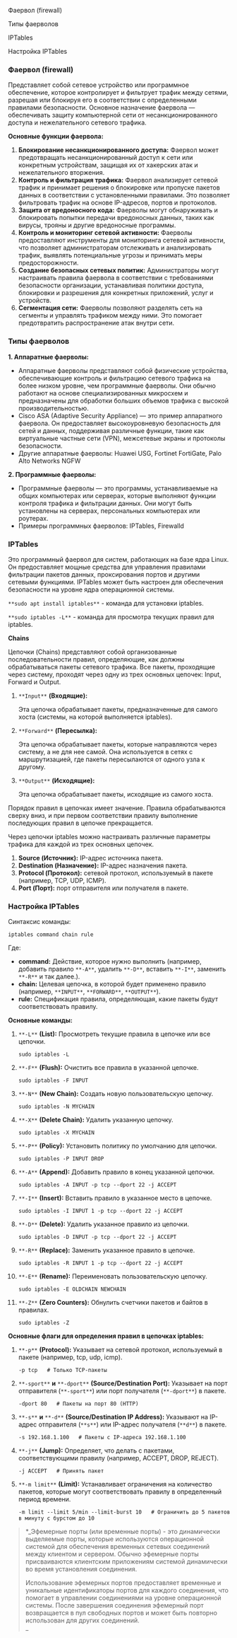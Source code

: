 Фаервол (firewall)

Типы фаерволов

IPTables

Настройка IPTables

### Фаервол (firewall)

Представляет собой сетевое устройство или программное обеспечение, которое контролирует и фильтрует трафик между сетями, разрешая или блокируя его в соответствии с определенными правилами безопасности. Основное назначение фаервола — обеспечивать защиту компьютерной сети от несанкционированного доступа и нежелательного сетевого трафика.

**Основные функции фаервола:**

1. **Блокирование несанкционированного доступа:** Фаервол может предотвращать несанкционированный доступ к сети или конкретным устройствам, защищая их от хакерских атак и нежелательного вторжения.
2. **Контроль и фильтрация трафика:** Фаервол анализирует сетевой трафик и принимает решения о блокировке или пропуске пакетов данных в соответствии с установленными правилами. Это позволяет фильтровать трафик на основе IP-адресов, портов и протоколов.
3. **Защита от вредоносного кода:** Фаерволы могут обнаруживать и блокировать попытки передачи вредоносных данных, таких как вирусы, трояны и другие вредоносные программы.
4. **Контроль и мониторинг сетевой активности:** Фаерволы предоставляют инструменты для мониторинга сетевой активности, что позволяет администраторам отслеживать и анализировать трафик, выявлять потенциальные угрозы и принимать меры предосторожности.
5. **Создание безопасных сетевых политик:** Администраторы могут настраивать правила фаервола в соответствии с требованиями безопасности организации, устанавливая политики доступа, блокировки и разрешения для конкретных приложений, услуг и устройств.
6. **Сегментация сети:** Фаерволы позволяют разделять сеть на сегменты и управлять трафиком между ними. Это помогает предотвратить распространение атак внутри сети.

### Типы фаерволов

**1. Аппаратные фаерволы:**

- Аппаратные фаерволы представляют собой физические устройства, обеспечивающие контроль и фильтрацию сетевого трафика на более низком уровне, чем программные фаерволы. Они обычно работают на основе специализированных микросхем и предназначены для обработки больших объемов трафика с высокой производительностью.
- Cisco ASA (Adaptive Security Appliance) — это пример аппаратного фаервола. Он предоставляет высокоуровневую безопасность для сетей и данных, поддерживая различные функции, такие как виртуальные частные сети (VPN), межсетевые экраны и протоколы безопасности.
- Другие аппаратные фаерволы: Huawei USG, Fortinet FortiGate, Palo Alto Networks NGFW

**2. Программные фаерволы:**

- Программные фаерволы — это программы, устанавливаемые на общих компьютерах или серверах, которые выполняют функции контроля трафика и фильтрации данных. Они могут быть установлены на серверах, персональных компьютерах или роутерах.
- Примеры программных фаерволов: IPTables, Firewalld

### IPTables

Это программный фаервол для систем, работающих на базе ядра Linux. Он предоставляет мощные средства для управления правилами фильтрации пакетов данных, проксирования портов и другими сетевыми функциями. IPTables может быть настроен для обеспечения безопасности на уровне ядра операционной системы.

`**sudo apt install iptables**` - команда для установки iptables.

`**sudo iptables -L**` - команда для просмотра текущих правил для iptables.

**Chains**

Цепочки (Chains) представляют собой организованные последовательности правил, определяющие, как должны обрабатываться пакеты сетевого трафика. Все пакеты, проходящие через систему, проходят через одну из трех основных цепочек: Input, Forward и Output.

1. `**Input**` **(Входящие):**
    
    Эта цепочка обрабатывает пакеты, предназначенные для самого хоста (системы, на которой выполняется iptables).
    
2. `**Forward**` **(Пересылка):**
    
    Эта цепочка обрабатывает пакеты, которые направляются через систему, а не для нее самой. Она используется в сетях с маршрутизацией, где пакеты пересылаются от одного узла к другому.
    
3. `**Output**` **(Исходящие):**
    
    Эта цепочка обрабатывает пакеты, исходящие из самого хоста.
    

Порядок правил в цепочках имеет значение. Правила обрабатываются сверху вниз, и при первом соответствии правилу выполнение последующих правил в цепочке прекращается.

Через цепочки iptables можно настраивать различные параметры трафика для каждой из трех основных цепочек.

1. **Source (Источник):** IP-адрес источника пакета.
2. **Destination (Назначение):** IP-адрес назначения пакета.
3. **Protocol (Протокол):** сетевой протокол, используемый в пакете (например, TCP, UDP, ICMP).
4. **Port (Порт):** порт отправителя или получателя в пакете.

### Настройка IPTables

Синтаксис команды:

```Shell
iptables command chain rule
```

Где:

- **command:** Действие, которое нужно выполнить (например, добавить правило `**-A**`, удалить `**-D**`, вставить `**-I**`, заменить `**-R**` и так далее.).
- **chain:** Целевая цепочка, в которой будет применено правило (например, `**INPUT**`, `**FORWARD**`, `**OUTPUT**`).
- **rule:** Спецификация правила, определяющая, какие пакеты будут соответствовать правилу.

**Основные команды:**

1. `**-L**` **(List):** Просмотреть текущие правила в цепочке или все цепочки.
    
    ```Shell
    sudo iptables -L
    ```
    
2. `**-F**` **(Flush):** Очистить все правила в указанной цепочке.
    
    ```Shell
    sudo iptables -F INPUT
    ```
    
3. `**-N**` **(New Chain):** Создать новую пользовательскую цепочку.
    
    ```Shell
    sudo iptables -N MYCHAIN
    ```
    
4. `**-X**` **(Delete Chain):** Удалить указанную цепочку.
    
    ```Shell
    sudo iptables -X MYCHAIN
    ```
    
5. `**-P**` **(Policy):** Установить политику по умолчанию для цепочки.
    
    ```Shell
    sudo iptables -P INPUT DROP
    ```
    
6. `**-A**` **(Append):** Добавить правило в конец указанной цепочки.
    
    ```Shell
    sudo iptables -A INPUT -p tcp --dport 22 -j ACCEPT
    ```
    
7. `**-I**` **(Insert):** Вставить правило в указанное место в цепочке.
    
    ```Shell
    sudo iptables -I INPUT 1 -p tcp --dport 22 -j ACCEPT
    ```
    
8. `**-D**` **(Delete):** Удалить указанное правило из цепочки.
    
    ```Shell
    sudo iptables -D INPUT -p tcp --dport 22 -j ACCEPT
    ```
    
9. `**-R**` **(Replace):** Заменить указанное правило в цепочке.
    
    ```Shell
    sudo iptables -R INPUT 1 -p tcp --dport 22 -j ACCEPT
    ```
    
10. `**-E**` **(Rename):** Переименовать пользовательскую цепочку.
    
    ```Shell
    sudo iptables -E OLDCHAIN NEWCHAIN
    ```
    
11. `**-Z**` **(Zero Counters):** Обнулить счетчики пакетов и байтов в правилах.
    
    ```Shell
    sudo iptables -Z
    ```
    

**Основные флаги для определения правил в цепочках iptables:**

1. `**-p**` **(Protocol):** Указывает на сетевой протокол, используемый в пакете (например, tcp, udp, icmp).
    
    ```Shell
    -p tcp   # Только TCP-пакеты
    ```
    
2. `**-sport**` **и** `**-dport**` **(Source/Destination Port):** Указывает на порт отправителя (`**-sport**`) или порт получателя (`**-dport**`) в пакете.
    
    ```Shell
    -dport 80   # Пакеты на порт 80 (HTTP)
    ```
    
3. `**-s**` **и** `**-d**` **(Source/Destination IP Address):** Указывают на IP-адрес отправителя (`**s**`) или IP-адрес получателя (`**d**`) в пакете.
    
    ```Shell
    -s 192.168.1.100   # Пакеты с IP-адреса 192.168.1.100
    ```
    
4. `**-j**` **(Jump):** Определяет, что делать с пакетами, соответствующими правилу (например, ACCEPT, DROP, REJECT).
    
    ```Shell
    -j ACCEPT   # Принять пакет
    ```
    
5. `**-m limit**` **(Limit):** Устанавливает ограничения на количество пакетов, которые могут соответствовать правилу в определенный период времени.
    
    ```Shell
    -m limit --limit 5/min --limit-burst 10   # Ограничить до 5 пакетов в минуту с бурстом до 10
    ```
    

  

> *_Эфемерные порты (или временные порты) - это динамически выделяемые порты, которые используются операционной системой для обеспечения временных сетевых соединений между клиентом и сервером. Обычно эфемерные порты присваиваются клиентским приложениям системой динамически во время установления соединения.  
>   
> Использование эфемерных портов предоставляет временные и уникальные идентификаторы портов для каждого соединения, что помогает в управлении соединениями на уровне операционной системы. После завершения соединения эфемерный порт возвращается в пул свободных портов и может быть повторно использован для других соединений.  
> _

<div class="page-break" style="page-break-before: always;"></div>
